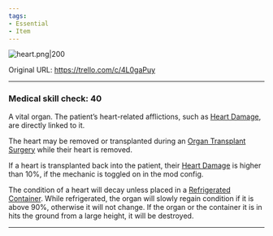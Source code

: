 ```yaml
---
tags:
- Essential
- Item
---
```


![heart.png\|200](/Items/Heart%20Transplant%20-%20Attachments/68072891b1266147f406eb29.png)

Original URL: https://trello.com/c/4L0gaPuy

---

### Medical skill check: 40

A vital organ. The patient’s heart-related afflictions, such as [Heart Damage](../Heart/Heart%20Damage.md), are directly linked to it.

The heart may be removed or transplanted during an [Organ Transplant Surgery](../Procedures/Organ%20Transplant%20Surgery.md) while their heart is removed.

If a heart is transplanted back into the patient, their [Heart Damage](../Heart/Heart%20Damage.md) is higher than 10%, if the mechanic is toggled on in the mod config.

The condition of a heart will decay unless placed in a [Refrigerated Container](Refrigerated%20Container.md). While refrigerated, the organ will slowly regain condition if it is above 90%, otherwise it will not change. If the organ or the container it is in hits the ground from a large height, it will be destroyed.

---

